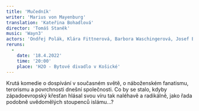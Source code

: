 ```yaml
---
title: 'Mučedník'
writer: 'Marius von Mayenburg'
translation: 'Kateřina Bohadlová'
director: 'Tomáš Staněk'
music: 'Wayn3'
actors: 'Ondřej Polák, Klára Fittnerová, Barbora Waschingerová, Josef Bobeš Havelka, Klára Vaňkátová, Kryštof Lepšík / Antonín Brukner, Markéta Zemánková, Vojtěch Zemánek'
reruns:
  -
    date: '18.4.2022'
    time: '20:00'
    place: 'H2O - Bytové divadlo v Košické'
---
```

Krutá komedie o dospívání v současném světě, o náboženském fanatismu, terorismu a povrchnosti dnešní společnosti. Co by se stalo, kdyby západoevropský křesťan hlásal svou víru tak naléhavě a radikálně, jako řada podobně uvědomělých stoupenců islámu...?
